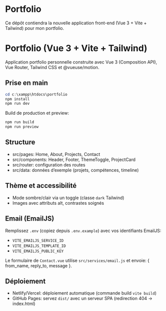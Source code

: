 # Portfolio

Ce dépôt contiendra la nouvelle application front-end (Vue 3 + Vite + Tailwind) pour mon portfolio.


# Portfolio (Vue 3 + Vite + Tailwind)

Application portfolio personnelle construite avec Vue 3 (Composition API), Vue Router, Tailwind CSS et @vueuse/motion.

## Prise en main
```powershell
cd c:\xampp\htdocs\portfolio
npm install
npm run dev
```

Build de production et preview:
```powershell
npm run build
npm run preview
```

## Structure
- src/pages: Home, About, Projects, Contact
- src/components: Header, Footer, ThemeToggle, ProjectCard
- src/router: configuration des routes
- src/data: données d’exemple (projets, compétences, timeline)

## Thème et accessibilité
- Mode sombre/clair via un toggle (classe `dark` Tailwind)
- Images avec attributs alt, contrastes soignés

## Email (EmailJS)
Remplissez `.env` (copiez depuis `.env.example`) avec vos identifiants EmailJS:
- `VITE_EMAILJS_SERVICE_ID`
- `VITE_EMAILJS_TEMPLATE_ID`
- `VITE_EMAILJS_PUBLIC_KEY`

Le formulaire de `Contact.vue` utilise `src/services/email.js` et envoie: { from_name, reply_to, message }.

## Déploiement
- Netlify/Vercel: déploiement automatique (commande build `vite build`)
- GitHub Pages: servez `dist/` avec un serveur SPA (redirection 404 -> index.html)
